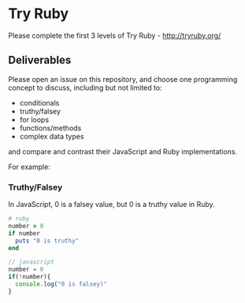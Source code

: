 # Try Ruby

Please complete the first 3 levels of Try Ruby - http://tryruby.org/

## Deliverables

Please open an issue on this repository, and choose one programming concept to discuss, 
including but not limited to:

- conditionals
- truthy/falsey
- for loops
- functions/methods
- complex data types

and compare and contrast their JavaScript and Ruby implementations.

For example:

### Truthy/Falsey

In JavaScript, 0 is a falsey value, but 0 is a truthy value in Ruby.

```rb
# ruby
number = 0
if number
  puts "0 is truthy"
end
```

```js
// javascript
number = 0
if(!number){
  console.log("0 is falsey)"
}
```